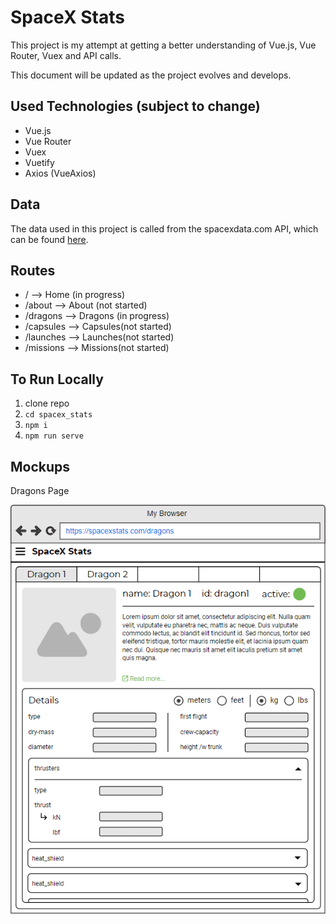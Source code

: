 # SpaceX Stats
This project is my attempt at getting a better understanding of Vue.js, Vue Router, Vuex and API calls.

This document will be updated as the project evolves and develops.

## Used Technologies (subject to change)
- Vue.js
- Vue Router
- Vuex
- Vuetify
- Axios (VueAxios)

## Data
The data used in this project is called from the spacexdata.com API, which can be found [here](https://api.spacexdata.com).

## Routes
- /           --> Home (in progress)
- /about      --> About (not started)
- /dragons    --> Dragons (in progress)
- /capsules   --> Capsules(not started)
- /launches   --> Launches(not started)
- /missions   --> Missions(not started)

## To Run Locally
1. clone repo
2. `cd spacex_stats`
4. `npm i`
3. `npm run serve`

## Mockups

Dragons Page

![alt text](https://github.com/mhogeveen/spacex_stats/blob/master/mockups/SpaceX%20Stats%20-%20Dragons%20Page%20Mockup.png "Mockup Dragons Page")
